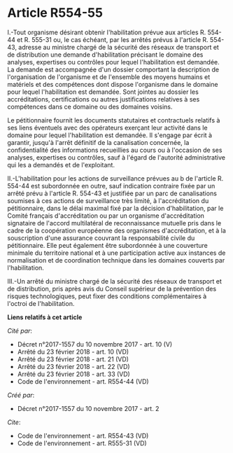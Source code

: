# Article R554-55

I.-Tout organisme désirant obtenir l'habilitation prévue aux articles R. 554-44 et R. 555-31 ou, le cas échéant, par les
arrêtés prévus à l'article R. 554-43, adresse au ministre chargé de la sécurité des réseaux de transport et de distribution
une demande d'habilitation précisant le domaine des analyses, expertises ou contrôles pour lequel l'habilitation est
demandée. La demande est accompagnée d'un dossier comportant la description de l'organisation de l'organisme et de l'ensemble
des moyens humains et matériels et des compétences dont dispose l'organisme dans le domaine pour lequel l'habilitation est
demandée. Sont jointes au dossier les accréditations, certifications ou autres justifications relatives à ses compétences
dans ce domaine ou des domaines voisins. 

Le pétitionnaire fournit les documents statutaires et contractuels relatifs à ses liens éventuels avec des opérateurs
exerçant leur activité dans le domaine pour lequel l'habilitation est demandée. Il s'engage par écrit à garantir, jusqu'à
l'arrêt définitif de la canalisation concernée, la confidentialité des informations recueillies au cours ou à l'occasion de
ses analyses, expertises ou contrôles, sauf à l'égard de l'autorité administrative qui les a demandés et de l'exploitant. 

II.-L'habilitation pour les actions de surveillance prévues au b de l'article R. 554-44 est subordonnée en outre, sauf
indication contraire fixée par un arrêté prévu à l'article R. 554-43 et justifiée par un parc de canalisations soumises à ces
actions de surveillance très limité, à l'accréditation du pétitionnaire, dans le délai maximal fixé par la décision
d'habilitation, par le Comité français d'accréditation ou par un organisme d'accréditation signataire de l'accord
multilatéral de reconnaissance mutuelle pris dans le cadre de la coopération européenne des organismes d'accréditation, et à
la souscription d'une assurance couvrant la responsabilité civile du pétitionnaire. Elle peut également être subordonnée à
une couverture minimale du territoire national et à une participation active aux instances de normalisation et de
coordination technique dans les domaines couverts par l'habilitation. 

III.-Un arrêté du ministre chargé de la sécurité des réseaux de transport et de distribution, pris après avis du Conseil
supérieur de la prévention des risques technologiques, peut fixer des conditions complémentaires à l'octroi de
l'habilitation.

**Liens relatifs à cet article**

_Cité par_:

  - Décret n°2017-1557 du 10 novembre 2017 - art. 10 (V)
  - Arrêté du 23 février 2018 - art. 10 (VD)
  - Arrêté du 23 février 2018 - art. 21 (VD)
  - Arrêté du 23 février 2018 - art. 22 (VD)
  - Arrêté du 23 février 2018 - art. 33 (VD)
  - Code de l'environnement - art. R554-44 (VD)

_Créé par_:

  - Décret n°2017-1557 du 10 novembre 2017 - art. 2

_Cite_:

  - Code de l'environnement - art. R554-43 (VD)
  - Code de l'environnement - art. R555-31 (VD)
